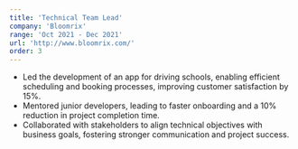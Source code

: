 ```yaml
---
title: 'Technical Team Lead'
company: 'Bloomrix'
range: 'Oct 2021 - Dec 2021'
url: 'http://www.bloomrix.com/'
order: 3
---
```


- Led the development of an app for driving schools, enabling efficient scheduling and booking processes, improving customer satisfaction by 15%.
- Mentored junior developers, leading to faster onboarding and a 10% reduction in project completion time.
- Collaborated with stakeholders to align technical objectives with business goals, fostering stronger communication and project success.

